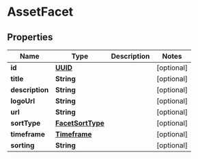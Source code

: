 # AssetFacet

## Properties
Name | Type | Description | Notes
------------ | ------------- | ------------- | -------------
**id** | [**UUID**](UUID.md) |  |  [optional]
**title** | **String** |  |  [optional]
**description** | **String** |  |  [optional]
**logoUrl** | **String** |  |  [optional]
**url** | **String** |  |  [optional]
**sortType** | [**FacetSortType**](FacetSortType.md) |  |  [optional]
**timeframe** | [**Timeframe**](Timeframe.md) |  |  [optional]
**sorting** | **String** |  |  [optional]
